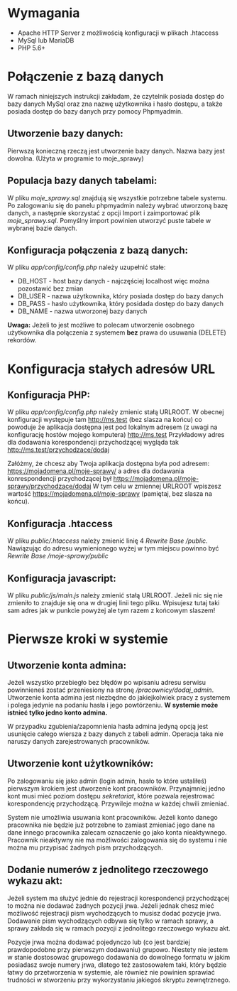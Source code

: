 # Wymagania

* Apache HTTP Server z możliwością konfiguracji w plikach .htaccess
* MySql lub MariaDB
* PHP 5.6+


# Połączenie z bazą danych

W ramach niniejszych instrukcji zakładam, że czytelnik posiada dostęp do bazy danych MySql oraz zna nazwę użytkownika i hasło dostępu, a także posiada dostęp do bazy danych przy pomocy Phpmyadmin.

## Utworzenie bazy danych:
Pierwszą konieczną rzeczą jest utworzenie bazy danych. Nazwa bazy jest dowolna. (Użyta w programie to moje_sprawy)

## Populacja bazy danych tabelami:
W pliku *moje_sprawy.sql* znajdują się wszystkie potrzebne tabele systemu.
Po zalogowaniu się do panelu phpmyadmin należy wybrać utworzoną bazę danych, a następnie skorzystać z opcji Import i zaimportować plik *moje_sprawy.sql*.
Pomyślny import powinien utworzyć puste tabele w wybranej bazie danych.

## Konfiguracja połączenia z bazą danych:

W pliku *app/config/config.php* należy uzupełnić stałe:
* DB_HOST - host bazy danych - najczęściej localhost więc można pozostawić bez zmian
* DB_USER - nazwa użytkownika, który posiada dostęp do bazy danych
* DB_PASS - hasło użytkownika, który posidada dostęp do bazy danych
* DB_NAME - nazwa utworzonej bazy danych

**Uwaga:**
Jeżeli to jest możliwe to polecam utworzenie osobnego użytkownika dla połączenia z systemem **bez** prawa do usuwania (DELETE) rekordów.


# Konfiguracja stałych adresów URL

## Konfiguracja PHP:
W pliku *app/config/config.php* należy zmienic stałą URLROOT.
W obecnej konfiguracji występuje tam http://ms.test (bez slasza na końcu) co powoduje że aplikacja dostępna jest pod lokalnym adresem (z uwagi na konfigurację hostów mojego komputera) http://ms.test
Przykładowy adres dla dodawania korespondencji przychodzącej wygląda tak http://ms.test/przychodzace/dodaj

Załóżmy, że chcesz aby Twoja aplikacja dostępna była pod adresem: https://mojadomena.pl/moje-sprawy/ a adres dla dodawania konrespondencji przychodzącej był https://mojadomena.pl/moje-sprawy/przychodzace/dodaj
W tym celu w zmiennej URLROOT wpiszesz wartość https://mojadomena.pl/moje-sprawy (pamiętaj, bez slasza na końcu).

## Konfiguracja .htaccess
W pliku *public/.htaccess* należy zmienić linię 4 *Rewrite Base /public*.
Nawiązując do adresu wymienionego wyżej w tym miejscu powinno być *Rewrite Base /moje-sprawy/public*

## Konfiguracja javascript:
W pliku *public/js/main.js* należy zmienić stałą URLROOT. Jeżeli nic się nie zmieniło to znajduje się ona w drugiej linii tego pliku.
Wpisujesz tutaj taki sam adres jak w punkcie powyżej ale tym razem z końcowym slaszem!


# Pierwsze kroki w systemie

## Utworzenie konta admina:
Jeżeli wszystko przebiegło bez błędów po wpisaniu adresu serwisu powinnieneś zostać przeniesiony na stronę */pracownicy/dodaj_admin*.
Utworzenie konta admina jest niezbędne do jakiejkolwiek pracy z systemem i polega jedynie na podaniu hasła i jego powtórzeniu.
**W systemie może istnieć tylko jedno konto admina.**

W przypadku zgubienia/zapomnienia hasła admina jedyną opcją jest usunięcie całego wiersza z bazy danych z tabeli admin. Operacja taka nie naruszy danych zarejestrowanych pracowników.

## Utworzenie kont użytkowników:
Po zalogowaniu się jako admin (login admin, hasło to które ustaliłeś) pierwszym krokiem jest utworzenie kont pracowników.
Przynajmniej jedno kont musi mieć poziom dostępu *sekretariat*, które pozwala rejestrować korespondencję przychodzącą.
Przywileje można w każdej chwili zmieniać.

System nie umożliwia usuwania kont pracowników. Jeżeli konto danego pracownika nie będzie już potrzebne to zamiast zmieniać jego dane na dane innego pracownika zalecam oznaczenie go jako konta nieaktywnego.
Pracownik nieaktywny nie ma możliwości zalogowania się do systemu i nie można mu przypisać żadnych pism przychodzących.

## Dodanie numerów z jednolitego rzeczowego wykazu akt:
Jeżeli system ma służyć jednie do rejestracji korespondencji przychodzącej to można nie dodawać żadnych pozycji jrwa. Jeżeli jednak chesz mieć możliwość rejestracji pism wychodzących to musisz dodać pozycje jrwa.
Dodawanie pism wychodzących odbywa się tylko w ramach sprawy, a sprawy zakłada się w ramach pozycji z jednolitego rzeczowego wykazu akt.

Pozycje jrwa można dodawać pojedynczo lub (co jest bardziej prawdopodobne przy pierwszym dodawaniu) grupowo.
Niestety nie jestem w stanie dostosować grupowego dodawania do dowolnego formatu w jakim posiadasz swoje numery jrwa, dlatego też zastosowałem taki, który będzie łatwy do przetworzenia w systemie, ale również nie powinien sprawiać trudności w stworzeniu przy wykorzystaniu jakiegoś skryptu zewnętrznego.





